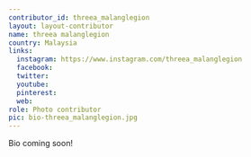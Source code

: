 ```yaml
---
contributor_id: threea_malanglegion
layout: layout-contributor
name: threea malanglegion
country: Malaysia
links:
  instagram: https://www.instagram.com/threea_malanglegion
  facebook: 
  twitter: 
  youtube:
  pinterest: 
  web: 
role: Photo contributor
pic: bio-threea_malanglegion.jpg
---
```

Bio coming soon!